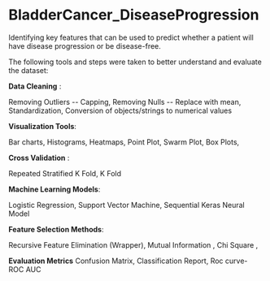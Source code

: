 # BladderCancer_DiseaseProgression
Identifying key features that can be used to predict whether a patient will have disease progression or be disease-free.

The following tools and steps were taken to better understand and evaluate the dataset:

**Data Cleaning** : 

Removing Outliers -- Capping, 
Removing Nulls -- Replace with mean, 
Standardization, 
Conversion of objects/strings to numerical values

**Visualization Tools**:

Bar charts,
Histograms,
Heatmaps,
Point Plot,
Swarm Plot,
Box Plots,

**Cross Validation** :

Repeated Stratified K Fold,
K Fold

**Machine Learning Models**:

Logistic Regression,
Support Vector Machine,
Sequential Keras Neural Model

**Feature Selection Methods**:

Recursive Feature Elimination (Wrapper),
Mutual Information ,
Chi Square ,

**Evaluation Metrics**
Confusion Matrix,
Classification Report,
Roc curve- ROC AUC
